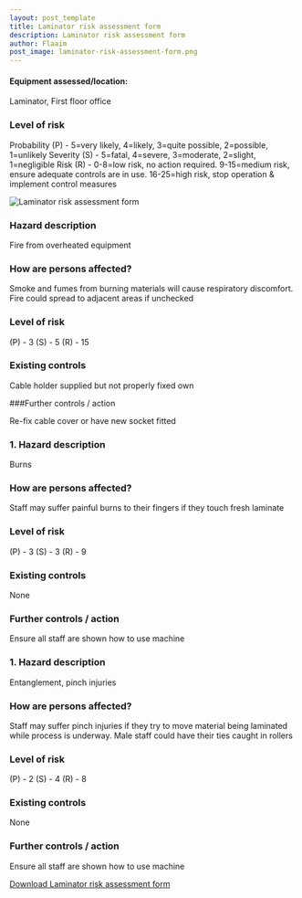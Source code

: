 ```yaml
---
layout: post_template
title: Laminator risk assessment form
description: Laminator risk assessment form
author: Flaaim
post_image: laminator-risk-assessment-form.png
---
```


#### Equipment assessed/location:

Laminator, First floor office

### Level of risk

Probability (P) - 5=very likely, 4=likely, 3=quite possible, 2=possible, 1=unlikely
Severity (S) - 5=fatal, 4=severe, 3=moderate, 2=slight, 1=negligible
Risk (R) - 0-8=low risk, no action required.  9-15=medium risk, ensure adequate controls are in use.  16-25=high risk, stop operation & implement control measures


![Laminator risk assessment form](https://safetyworkblog.com/assets/img/laminator-risk-assessment-form.png)
### Hazard description

Fire from overheated equipment

### How are persons affected?

Smoke and fumes from burning materials will cause respiratory discomfort. Fire could spread to adjacent areas if unchecked

### Level of risk

(P) - 3
(S) - 5
(R) - 15

### Existing controls

Cable holder supplied but not properly fixed own

###Further controls / action

Re-fix cable cover or have new socket fitted

### 1. Hazard description

Burns

### How are persons affected?

Staff may suffer painful burns to their fingers if they touch fresh laminate

### Level of risk

(P) - 3
(S) - 3
(R) - 9

### Existing controls

None

### Further controls / action

Ensure all staff are shown how to use machine

### 1. Hazard description

Entanglement, pinch injuries


### How are persons affected?

Staff may suffer pinch injuries if they try to move material being laminated while process is underway.
Male staff could have their ties caught in rollers

### Level of risk

(P) - 2
(S) - 4
(R) - 8

### Existing controls

None

### Further controls / action

Ensure all staff are shown how to use machine

[Download Laminator risk assessment form](https://safetyworkblog.com/assets/template/laminator-risk-assessment-form.pdf)
